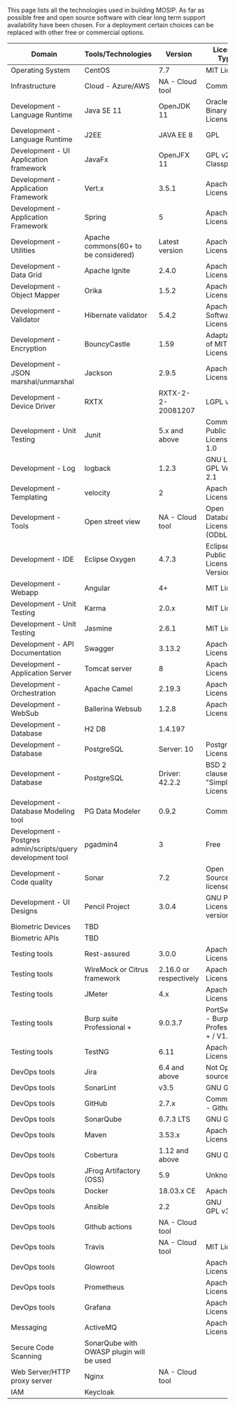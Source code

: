 This page lists all the technologies used in building MOSIP. As far as possible free and open source software with clear long term support availability have been chosen. For a deployment certain choices can be replaced with other free or commercial options.

|Domain|Tools/Technologies|Version|License Type|
|---|---|---|---|
|Operating System|CentOS|7.7|MIT License|
|Infrastructure|Cloud - Azure/AWS|NA - Cloud tool|Commercial|
|Development - Language Runtime|Java SE 11|OpenJDK 11|Oracle Binary Code License |
|Development - Language Runtime|J2EE|JAVA EE 8|GPL |
|Development - UI Application framework|JavaFx|OpenJFX 11|GPL v2 + Classpath|
|Development - Application Framework|Vert.x|3.5.1|Apache License 2.0 |
|Development - Application Framework|Spring |5|Apache License 2.0 |
|Development - Utilities|Apache commons(60+ to be considered)|Latest version|Apache License 2.0 |
|Development - Data Grid|Apache Ignite|2.4.0|Apache License 2.0|
|Development - Object Mapper|Orika|1.5.2 |Apache License 2.0 |
|Development - Validator|Hibernate validator |5.4.2|Apache Software License 2.0|
|Development - Encryption|BouncyCastle |1.59|Adaptation of MIT X11 License |
|Development - JSON marshal/unmarshal|Jackson |2.9.5 |Apache License  2.0 |
|Development - Device Driver|RXTX |RXTX-2-2-20081207|LGPL v 2.1|
|Development - Unit Testing |Junit|5.x and above|Common Public License - v 1.0|
|Development - Log|logback|1.2.3|GNU Lesser GPL Version 2.1|
|Development - Templating|velocity|2|Apache License  2.0 |
|Development - Tools|Open street view|NA - Cloud tool|Open Database License (ODbL)|
|Development - IDE|Eclipse Oxygen|4.7.3|Eclipse Public License Version 2.0|
|Development - Webapp|Angular|4+|MIT License|
|Development - Unit Testing |Karma|2.0.x|MIT License|
|Development - Unit Testing |Jasmine|2.6.1|MIT License|
|Development - API Documentation |Swagger|3.13.2 |Apache License 2.0 |
|Development - Application Server|Tomcat server|8|Apache License 2.0 |
|Development - Orchestration|Apache Camel|2.19.3|Apache License 2.0|
|Development - WebSub|Ballerina Websub|1.2.8|Apache License 2.0|
|Development - Database|H2 DB|1.4.197||
|Development - Database|PostgreSQL|Server: 10|Postgres License| 
|Development - Database|PostgreSQL| Driver: 42.2.2|BSD 2-clause "Simplified License"|
|Development - Database Modeling tool|PG Data Modeler|0.9.2|Commercial|
|Development - Postgres admin/scripts/query development tool|pgadmin4|3|Free|
|Development - Code quality|Sonar|7.2|Open Source license|
|Development - UI Designs|Pencil Project|3.0.4|GNU Public License version 2|
|Biometric Devices|TBD|||
|Biometric APIs|TBD|||
|Testing tools|Rest-assured|3.0.0|Apache License 2.0|
|Testing tools|WireMock or Citrus framework|2.16.0 or respectively|Apache License 2.0|
|Testing tools|JMeter|4.x|Apache License 2.0|
|Testing tools|Burp suite Professional +|9.0.3.7|PortSwigger - Burp suite Professional + / V1.7.33|
|Testing tools|TestNG|6.11|Apache License 2.0|
|DevOps tools|Jira|6.4 and above|Not Open source|
|DevOps tools|SonarLint|v3.5|GNU GPL|
|DevOps tools|GitHub|2.7.x|Commercial - Github |
|DevOps tools|SonarQube|6.7.3 LTS|GNU GPL|
|DevOps tools|Maven|3.53.x|Apache License 2.0|
|DevOps tools|Cobertura|1.12 and above|GNU GPL|
|DevOps tools|JFrog Artifactory (OSS)|5.9|Unknown|
|DevOps tools|Docker |18.03.x CE|Apache 2.0|
|DevOps tools|Ansible|2.2|GNU GPL v3.0|
|DevOps tools|Github actions|NA - Cloud tool||
|DevOps tools|Travis|NA - Cloud tool|MIT License|
|DevOps tools|Glowroot||Apache License 2.0 |
|DevOps tools|Prometheus||Apache License 2.0 |
|DevOps tools|Grafana||Apache License 2.0 |
|Messaging|ActiveMQ||Apache License 2.0 |
|Secure Code Scanning|SonarQube with OWASP plugin will be used|||
|Web Server/HTTP proxy server|Nginx|NA - Cloud tool||
|IAM|Keycloak|||
